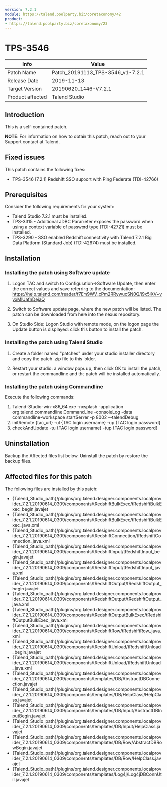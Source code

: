 ```yaml
---
version: 7.2.1
module: https://talend.poolparty.biz/coretaxonomy/42
product:
- https://talend.poolparty.biz/coretaxonomy/23
---
```


# TPS-3546

| Info             | Value |
| ---------------- | ---------------- |
| Patch Name       | Patch\_20191113_TPS-3546\_v1-7.2.1 |
| Release Date     | 2019-11-13 |
| Target Version   | 20190620\_1446-V7.2.1 |
| Product affected | Talend Studio |

## Introduction

This is a self-contained patch.

**NOTE**: For information on how to obtain this patch, reach out to your Support contact at Talend.

## Fixed issues

This patch contains the following fixes:

- TPS-3546 [7.2.1]  Redshift SSO support with Ping Federate (TDI-42766)

## Prerequisites

Consider the following requirements for your system:

- Talend Studio 7.2.1 must be installed.
- TPS-3315 - Additional JDBC Parameter exposes the password when using a context variable of password type (TDI-42721) must be installed.
- TPS-3290 - SSO enabled Redshift connectivity with Talend 7.2.1 Big Data Platform (Standard Job) (TDI-42674) must be installed.

## Installation

### Installing the patch using Software update

1) Logon TAC and switch to Configuration->Software Update, then enter the correct values and save referring to the documentation: https://help.talend.com/reader/f7Em9WV_cPm2RRywucSN0Q/j9x5iXV~vyxMlUafnDejaQ

2) Switch to Software update page, where the new patch will be listed. The patch can be downloaded from here into the nexus repository.

3) On Studio Side: Logon Studio with remote mode, on the logon page the Update button is displayed: click this button to install the patch.

### Installing the patch using Talend Studio

1) Create a folder named "patches" under your studio installer directory and copy the patch .zip file to this folder.

2) Restart your studio: a window pops up, then click OK to install the patch, or restart the commandline and the patch will be installed automatically.

### Installing the patch using Commandline

Execute the following commands:

1. Talend-Studio-win-x86_64.exe -nosplash -application org.talend.commandline.CommandLine -consoleLog -data commandline-workspace startServer -p 8002 --talendDebug
2. initRemote {tac_url} -ul {TAC login username} -up {TAC login password}
3. checkAndUpdate -tu {TAC login username} -tup {TAC login password}

## Uninstallation
Backup the Affected files list below. Uninstall the patch by restore the backup files.

## Affected files for this patch

The following files are installed by this patch:
- {Talend\_Studio\_path}/plugins/org.talend.designer.components.localprovider\_7.2.1.20190614\_0309/components/tRedshiftBulkExec/tRedshiftBulkExec\_begin.javajet
- {Talend\_Studio\_path}/plugins/org.talend.designer.components.localprovider\_7.2.1.20190614\_0309/components/tRedshiftBulkExec/tRedshiftBulkExec\_java.xml
- {Talend\_Studio\_path}/plugins/org.talend.designer.components.localprovider\_7.2.1.20190614\_0309/components/tRedshiftConnection/tRedshiftConnection\_java.xml
- {Talend\_Studio\_path}/plugins/org.talend.designer.components.localprovider\_7.2.1.20190614\_0309/components/tRedshiftInput/tRedshiftInput\_begin.javajet
- {Talend\_Studio\_path}/plugins/org.talend.designer.components.localprovider\_7.2.1.20190614\_0309/components/tRedshiftInput/tRedshiftInput\_java.xml
- {Talend\_Studio\_path}/plugins/org.talend.designer.components.localprovider\_7.2.1.20190614\_0309/components/tRedshiftOutput/tRedshiftOutput\_begin.javajet
- {Talend\_Studio\_path}/plugins/org.talend.designer.components.localprovider\_7.2.1.20190614\_0309/components/tRedshiftOutput/tRedshiftOutput\_java.xml
- {Talend\_Studio\_path}/plugins/org.talend.designer.components.localprovider\_7.2.1.20190614\_0309/components/tRedshiftOutputBulkExec/tRedshiftOutputBulkExec_java.xml
- {Talend\_Studio\_path}/plugins/org.talend.designer.components.localprovider\_7.2.1.20190614\_0309/components/tRedshiftRow/tRedshiftRow\_java.xml
- {Talend\_Studio\_path}/plugins/org.talend.designer.components.localprovider\_7.2.1.20190614\_0309/components/tRedshiftUnload/tRedshiftUnload_begin.javajet
- {Talend\_Studio\_path}/plugins/org.talend.designer.components.localprovider\_7.2.1.20190614\_0309/components/tRedshiftUnload/tRedshiftUnload_java.xml
- {Talend\_Studio\_path}/plugins/org.talend.designer.components.localprovider\_7.2.1.20190614\_0309/components/templates/DB/AbstractDBConnection.javajet
- {Talend\_Studio\_path}/plugins/org.talend.designer.components.localprovider\_7.2.1.20190614\_0309/components/templates/DB/HelpClass/HelpClass.javajet
- {Talend\_Studio\_path}/plugins/org.talend.designer.components.localprovider\_7.2.1.20190614\_0309/components/templates/DB/Input/AbstractDBInputBegin.javajet
- {Talend\_Studio\_path}/plugins/org.talend.designer.components.localprovider\_7.2.1.20190614\_0309/components/templates/DB/Input/HelpClass.javajet
- {Talend\_Studio\_path}/plugins/org.talend.designer.components.localprovider\_7.2.1.20190614\_0309/components/templates/DB/Row/AbstractDBRowBegin.javajet
- {Talend\_Studio\_path}/plugins/org.talend.designer.components.localprovider\_7.2.1.20190614\_0309/components/templates/DB/Row/HelpClass.javajet
- {Talend\_Studio\_path}/plugins/org.talend.designer.components.localprovider\_7.2.1.20190614\_0309/components/templates/Log4j/Log4jDBConnUtil.javajet